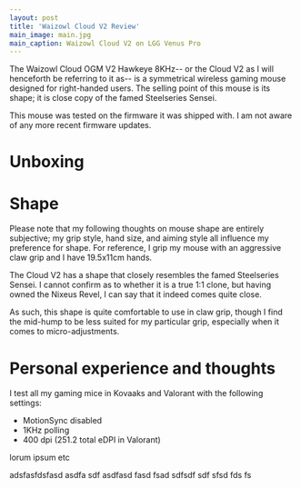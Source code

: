 ```yaml
---
layout: post
title: 'Waizowl Cloud V2 Review'
main_image: main.jpg
main_caption: Waizowl Cloud V2 on LGG Venus Pro
---
```


The Waizowl Cloud OGM V2 Hawkeye 8KHz-- or the Cloud V2 as I will henceforth be referring to it as-- is a symmetrical wireless gaming mouse designed for right-handed users. The selling point of this mouse is its shape; it is close copy of the famed Steelseries Sensei.

This mouse was tested on the firmware it was shipped with. I am not aware of any more recent firmware updates.

# Unboxing

# Shape

Please note that my following thoughts on mouse shape are entirely subjective; my grip style, hand size, and aiming style all influence my preference for shape. For reference, I grip my mouse with an aggressive claw grip and I have 19.5x11cm hands.

The Cloud V2 has a shape that closely resembles the famed Steelseries Sensei. I cannot confirm as to whether it is a true 1:1 clone, but having owned the Nixeus Revel, I can say that it indeed comes quite close.

As such, this shape is quite comfortable to use in claw grip, though I find the mid-hump to be less suited for my particular grip, especially when it comes to micro-adjustments. 

# Personal experience and thoughts

I test all my gaming mice in Kovaaks and Valorant with the following settings:

- MotionSync disabled
- 1KHz polling
- 400 dpi (251.2 total eDPI in Valorant)

lorum ipsum etc

adsfasfdsfasd
asdfa
sdf
asdfasd
fasd
fsad
sdfsdf
sdf
sfsd
fds
fs